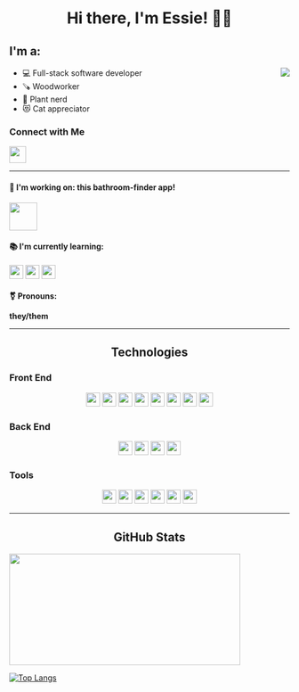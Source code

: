 <h1 align="center">Hi there, I'm Essie! 👋🏼</h1>

<h2 align="left">I'm a:</h2>

<img src="https://media.giphy.com/media/v1.Y2lkPTc5MGI3NjExbXVlZHAzNnV1dGN5cjRkNDVlNnJmajVyeHZva3l0YjR1ZTdtMHRsYSZlcD12MV9pbnRlcm5hbF9naWZfYnlfaWQmY3Q9Zw/maNB0qAiRVAty/giphy.gif" align="right"/>

- 💻 Full-stack software developer
- 🪚 Woodworker
- 🌿 Plant nerd
- 😻 Cat appreciator

### Connect with Me

[<img src="https://img.shields.io/badge/LinkedIn-0077B5?style=for-the-badge&logo=linkedin&logoColor=white" height="30px" />](https://www.linkedin.com/in/essie-schlotterbeck/)

---

#### 🚽 I'm working on: this bathroom-finder app! 
<p>
    <a href="https://strawberry-cookie-10667-13272cacdbe2.herokuapp.com/">
<img src="https://github.com/essiero/github-read-me/assets/141077443/6c4dba8b-252d-4934-86bf-97d9d5a7261e" width="50px"/>
    </a>
</p>

#### 📚 I'm currently learning: 
<p float="left">
    <img src="https://img.shields.io/badge/Python-3670A0?style=for-the-badge&logo=python&logoColor=white" height="25px"/>
    <img src="https://img.shields.io/badge/Amazon%20AWS-yellow?style=for-the-badge&logo=amazonaws&logoColor=white" height="25px" >
    <img src="https://img.shields.io/badge/Terraform-844FBA?style=for-the-badge&logo=terraform&logoColor=white" height="25px" >
</p>

#### ⚧ Pronouns: 
**they/them**

---

<h2 align="center">Technologies</h2>

### Front End
<p align="center">
    <img src="https://img.shields.io/badge/JavaScript-F7DF1E?style=for-the-badge&logo=javascript&logoColor=white" height="25px" />
    <img src="https://img.shields.io/badge/React-61DAFB?style=for-the-badge&logo=react&logoColor=white" height="25px" />
    <img src="https://img.shields.io/badge/Redux-green?style=for-the-badge&logo=redux&logoColor=white" height="25px" />
    <img src="https://img.shields.io/badge/Redux--Saga-red?style=for-the-badge&logo=Redux-Saga&logoColor=white" height="25px" />
    <img src="https://img.shields.io/badge/CSS3-1572B6?style=for-the-badge&logo=css3&logoColor=white" height="25px" />
    <img src="https://img.shields.io/badge/HTML5-E34F26?style=for-the-badge&logo=html5&logoColor=white" height="25px" />
    <img src="https://img.shields.io/badge/Material--UI-blue?style=for-the-badge&logo=mui&logoColor=white" height="25px" />
    <img src="https://img.shields.io/badge/Markdown-242121?style=for-the-badge&logo=markdown&logoColor=white" height="25px" />
</p>

### Back End
<p align="center">
    <img src="https://img.shields.io/badge/npm-CB3837?style=for-the-badge&logo=npm&logoColor=white" height="25px"/>
    <img src="https://img.shields.io/badge/Node.js-339933?style=for-the-badge&logo=nodedotjs&logoColor=white" height="25px"/>
    <img src="https://img.shields.io/badge/Express.js-242121?style=for-the-badge&logo=express&logoColor=white" height="25px"/>
    <img src="https://img.shields.io/badge/PostgreSQL-316192?style=for-the-badge&logo=postgresql&logoColor=white" height="25px"/>
</p>

### Tools
<p align="center">
    <img src="https://img.shields.io/badge/VSCode-0078D4?style=for-the-badge&logo=visual%20studio%20code&logoColor=white" height="25px"/>
    <img src="https://img.shields.io/badge/Git-E44C30?style=for-the-badge&logo=git&logoColor=white" height="25px"/>
    <img src="https://img.shields.io/badge/Figma-purple?style=for-the-badge&logo=Figma&logoColor=white" height="25px"/>
    <img src="https://img.shields.io/badge/Heroku-230098?style=for-the-badge&logo=Heroku&logoColor=white" height="25px">
    <img src="https://img.shields.io/badge/Postman-FF6C37?style=for-the-badge&logo=Postman&logoColor=white" height="25px"/>
    <img src="https://img.shields.io/badge/Postico-blue?style=for-the-badge&logoColor=white" height="25px">
</p>

---

<h2 align="center">GitHub Stats</h2>

<img src="https://github-readme-streak-stats.herokuapp.com/?user=essiero&border_radius=true&count_private=true&theme=vision-friendly-dark&custom_title=Total%20Stats:" width="415px" height="200px" align="center"/>

[![Top Langs](https://github-readme-stats.vercel.app/api/top-langs/?username=essiero&layout=compact&theme=vision-friendly-dark)](https://github.com/anuraghazra/github-readme-stats)
